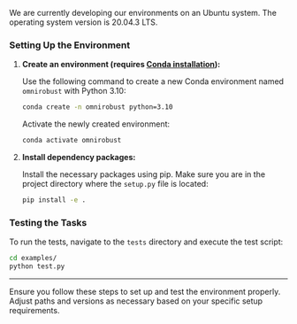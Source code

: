 

We are currently developing our environments on an Ubuntu system. The operating system version is 20.04.3 LTS.

### Setting Up the Environment

1. **Create an environment (requires [Conda installation](https://conda.io/projects/conda/en/latest/user-guide/install/index.html)):**

   Use the following command to create a new Conda environment named `omnirobust` with Python 3.10:

   ```bash
   conda create -n omnirobust python=3.10
   ```

   Activate the newly created environment:

   ```bash
   conda activate omnirobust
   ```

2. **Install dependency packages:**

   Install the necessary packages using pip. Make sure you are in the project directory where the `setup.py` file is located:

   ```bash
   pip install -e .
   ```

### Testing the Tasks

To run the tests, navigate to the `tests` directory and execute the test script:

```bash
cd examples/
python test.py
```

---

Ensure you follow these steps to set up and test the environment properly. Adjust paths and versions as necessary based on your specific setup requirements.
